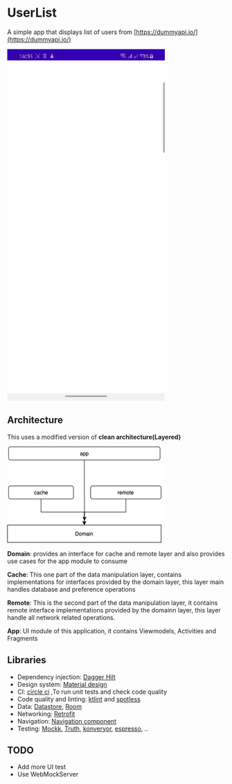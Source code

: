 # UserList

A simple app that displays list of users from [https://dummyapi.io/](https://dummyapi.io/) 

![userlist.gif](SCREENDATA/userlist.gif)

## Architecture

This uses a modified version of **clean architecture(Layered)**

![userlist_arch.png](SCREENDATA/userlist_arch.png)

**Domain**: provides an interface for cache and remote layer and also provides use cases for the app module to consume 

**Cache**: This one part of the data manipulation layer, contains implementations for interfaces provided by the domain layer, this layer main handles database and preference operations 

**Remote**: This is the second part of the data manipulation layer, it contains remote interface implementations provided by the domainn layer, this layer handle all network related operations.

**App**: UI module of this application, it contains Viewmodels, Activities and Fragments

## Libraries

- Dependency injection: [Dagger Hilt](https://dagger.dev/hilt/)
- Design system: [Material design](https://material.io/design)
- CI: [circle ci](https://circleci.com/) ,To run unit tests and check code quality
- Code quality and linting: [ktlint](https://github.com/pinterest/ktlint) and [spotless](https://github.com/diffplug/spotless)
- Data: [Datastore](https://developer.android.com/topic/libraries/architecture/datastore), [Room](https://developer.android.com/training/data-storage/room)
- Networking: [Retrofit](https://square.github.io/retrofit/)
- Navigation: [Navigation component](https://developer.android.com/guide/navigation/navigation-getting-started)
- Testing: [Mockk](https://mockk.io/), [Truth](https://truth.dev/), [konveryor](https://github.com/Vacxe/Konveyor), [espresso](https://developer.android.com/training/testing/espresso), ..

## TODO
- Add more UI test
- Use WebMockServer